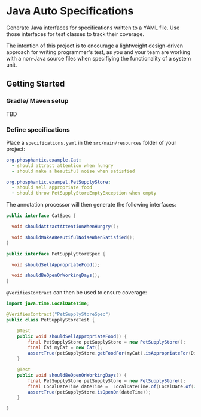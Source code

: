 # Java Auto Specifications

Generate Java interfaces for specifications written to a YAML file. Use those interfaces for test classes to track their coverage.

The intention of this project is to encourage a lightweight design-driven approach for writing programmer's test, as you and your team are working with a non-Java source files when specifiying the functionality of a system unit.

## Getting Started

### Gradle/ Maven setup
TBD

### Define specifications
Place a `specifications.yaml` in the `src/main/resources` folder of your project:
```yaml
org.phosphantic.example.Cat:
  - should attract attention when hungry
  - should make a beautiful noise when satisfied

org.phosphantic.exampel.PetSupplyStore:
  - should sell appropriate food
  - should throw PetSupplyStoreEmptyException when empty
```

The annotation processor will then generate the following interfaces:
```java
public interface CatSpec {

  void shouldAttractAttentionWhenHungry();

  void shouldMakeABeautifulNoiseWhenSatisfied();
}

public interface PetSupplyStoreSpec {

  void shouldSellAppropriateFood();

  void shouldBeOpenOnWorkingDays();
}
```

 `@VerifiesContract` can then be used to ensure coverage:

```java
import java.time.LocalDateTime;

@VerifiesContract("PetSupplyStoreSpec")
public class PetSupplyStoreTest {

    @Test
    public void shouldSellAppropriateFood() {
        final PetSupplyStore petSupplyStore = new PetSupplyStore();
        final Cat myCat = new Cat();
        assertTrue(petSupplyStore.getFoodFor(myCat).isAppropriateFor(DietaryType.CARNIVOROUS));
    }

    @Test
    public void shouldBeOpenOnWorkingDays() {
        final PetSupplyStore petSupplyStore = new PetSupplyStore();
        final LocalDateTime dateTime =  LocalDateTime.of(LocalDate.of(2024, 9, 4), LocalTime.of(10, 0));
        assertTrue(petSupplyStore.isOpenOn(dateTime));
    }

}
```

